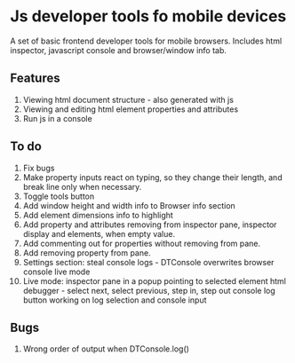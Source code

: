 # Js developer tools fo mobile devices

A set of basic frontend developer tools for mobile browsers. Includes html inspector, javascript console and browser/window info tab.

## Features

1. Viewing html document structure - also generated with js
2. Viewing and editing html element properties and attributes
3. Run js in a console

## To do

1. Fix bugs
2. Make property inputs react on typing, so they change their length, and break line only when necessary.
3. Toggle tools button
4. Add window height and width info to Browser info section
5. Add element dimensions info to highlight
6. Add property and attributes removing from inspector pane, inspector display and elements, when empty value.
7. Add commenting out for properties without removing from pane.
8. Add removing property from pane.
9. Settings section:
	steal console logs - DTConsole overwrites browser console
	live mode
10. Live mode:
	inspector pane in a popup pointing to selected element
	html debugger - select next, select previous, step in, step out
	console log button working on log selection and console input

## Bugs

1. Wrong order of output when DTConsole.log()
